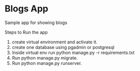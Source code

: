 # Blogs App
Sample app for showing blogs

Steps to Run the app

1. create virtual environment and activate it.
2. create one database using pgadmin or postgresql
3. Inside virtual env run python manage.py -r requirements.txt
4. Run python manage.py migrate.
5. Run python manage.py runserver.


<!-- Security scan triggered at 2025-09-02 05:01:33 -->

<!-- Security scan triggered at 2025-09-09 05:43:34 -->

<!-- Security scan triggered at 2025-09-28 15:51:29 -->